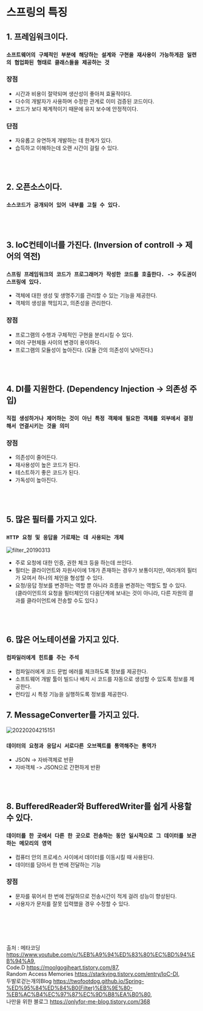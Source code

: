 # 스프링의 특징

## 1. 프레임워크이다.
### `소프트웨어의 구체적인 부분에 해당하는 설계와 구현을 재사용이 가능하게끔 일련의 협업화된 형태로 클래스들을 제공하는 것`

### 장점
- 시간과 비용이 절약되며 생산성이 좋아져 효율적이다.
- 다수의 개발자가 사용하며 수정한 관계로 이미 검증된 코드이다.
- 코드가 보다 체계적이기 때문에 유지 보수에 안정적이다.

### 단점
- 자유롭고 유연하게 개발하는 데 한계가 있다.
- 습득하고 이해하는데 오랜 시간이 걸릴 수 있다.

<br></br>

## 2. 오픈소스이다.
### `소스코드가 공개되어 있어 내부를 고칠 수 있다.`

<br></br>

## 3. IoC컨테이너를 가진다. (Inversion of controll -> 제어의 역전)
### `스프링 프레임워크의 코드가 프로그래머가 작성한 코드를 호출한다. -> 주도권이 스프링에 있다.`
- 객체에 대한 생성 및 생명주기를 관리할 수 있는 기능을 제공한다.
- 객체의 생성을 책임지고, 의존성을 관리한다.

### 장점
- 프로그램의 수행과 구체적인 구현을 분리시킬 수 있다.
- 여러 구현체들 사이의 변경이 용이하다.
- 프로그램의 모듈성이 높아진다. (모듈 간의 의존성이 낮아진다.)

<br></br>

## 4. DI를 지원한다. (Dependency Injection -> 의존성 주입)
### `직접 생성하거나 제어하는 것이 아닌 특정 객체에 필요한 객체를 외부에서 결정해서 연결시키는 것을 의미`

### 장점
- 의존성이 줄어든다.
- 재사용성이 높은 코드가 된다.
- 테스트하기 좋은 코드가 된다.
- 가독성이 높아진다.

<br></br>

## 5. 많은 필터를 가지고 있다.
### `HTTP 요청 및 응답을 가로채는 데 사용되는 개체`

![filter_20190313](https://user-images.githubusercontent.com/78770230/152529475-580ad2ca-e69c-422a-bf2e-e1f35d9fff6d.jpg)  


- 주로 요청에 대한 인증, 권한 체크 등을 하는데 쓰인다.
- 필터는 클라이언트와 자원사이에 1개가 존재하는 경우가 보통이지만, 여러개의 필터가 모여서 하나의 체인을 형성할 수 있다.
- 요청/응답 정보를 변경하는 역할 뿐 아니라 흐름을 변경하는 역할도 할 수 있다.  
  (클라이언트의 요청을 필터체인의 다음단계에 보내는 것이 아니라, 다른 자원의 결과를 클라이언트에 전송할 수도 있다.)
  
<br></br>

## 6. 많은 어노테이션을 가지고 있다.
### `컴파일러에게 힌트를 주는 주석`
- 컴파일러에게 코드 문법 에러를 체크하도록 정보를 제공한다.
- 소프트웨어 개발 툴이 빌드나 배치 시 코드를 자동으로 생성할 수 있도록 정보를 제공한다.
- 런타임 시 특정 기능을 실행하도록 정보를 제공한다.

## 7. MessageConverter를 가지고 있다.
![20220204215151](https://user-images.githubusercontent.com/78770230/152532209-8831c46a-05df-4548-9a8a-b11c2574232a.jpg)

### `데이터의 요청과 응답시 서로다른 오브젝트를 통역해주는 통역가`
- JSON -> 자바객체로 반환
- 자바객체 -> JSON으로 간편하게 반환

<br></br>

## 8. BufferedReader와 BufferedWriter를 쉽게 사용할 수 있다.

### `데이터를 한 곳에서 다른 한 곳으로 전송하는 동안 일시적으로 그 데이터를 보관하는 메모리의 영역`
- 컴퓨터 안의 프로세스 사이에서 데이터를 이동시킬 때 사용된다.
- 데이터를 담아서 한 번에 전달하는 기능

### 장점
- 문자를 묶어서 한 번에 전달하므로 전송시간이 적게 걸려 성능이 향상된다.
- 사용자가 문자를 잘못 입력했을 경우 수정할 수 있다.

<br></br><br></br>


출처 : 메타코딩 <https://www.youtube.com/c/%EB%A9%94%ED%83%80%EC%BD%94%EB%94%A9>,  
Code.D <https://moolgogiheart.tistory.com/87>,  
Random Access Memories <https://starkying.tistory.com/entry/IoC-DI>,  
두발로걷는개의Blog <https://twofootdog.github.io/Spring-%ED%95%84%ED%84%B0(Filter)%EB%9E%80-%EB%AC%B4%EC%97%87%EC%9D%B8%EA%B0%80>,  
나만을 위한 블로그 <https://onlyfor-me-blog.tistory.com/368>



